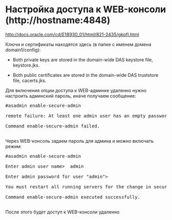 # Настройка доступа к WEB-консоли (http://hostname:4848) #

http://docs.oracle.com/cd/E18930_01/html/821-2435/gkofl.html

Ключи и сертификаты находятся здесь (в папке с именем домена domain1/config):

  * Both private keys are stored in the domain-wide DAS keystore file, keystore.jks.

  * Both public certificates are stored in the domain-wide DAS truststore file, cacerts.jks.


Для включения опции доступа к WEB-админке удаленно нужно настроить админский пароль, иначе получаем сообщение:
<pre>
#asadmin enable-secure-admin<br>
remote failure: At least one admin user has an empty password, which secure admin does not permit. Use the change-admin-password command or the admin console to create non-empty passwords for admin accounts.<br>
Command enable-secure-admin failed.<br>
</pre>

Через WEB-консоль задаем пароль для админа и можно включать режим:
<pre>
#asadmin enable-secure-admin<br>
Enter admin user name>  admin<br>
Enter admin password for user "admin"><br>
You must restart all running servers for the change in secure admin to take effect.<br>
Command enable-secure-admin executed successfully.<br>
</pre>

После этого будет доступ к WEB-консоли удаленно